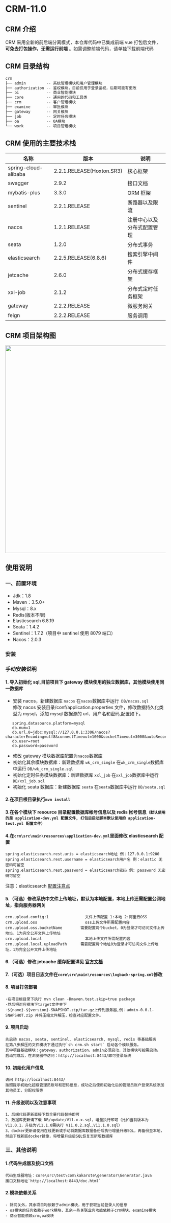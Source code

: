 # CRM-11.0

## CRM 介绍

CRM 采用全新的前后端分离模式，本仓库代码中已集成前端 vue 打包后文件， **可免去打包操作，无需运行前端** 。如需调整前端代码，请单独下载前端代码

## CRM 目录结构

```python
crm
├── admin         -- 系统管理模块和用户管理模块
├── authorization -- 鉴权模块，目前仅用于登录鉴权，后期可能有更改
├── bi            -- 商业智能模块
├── core          -- 通用的代码和工具类
├── crm           -- 客户管理模块
├── examine       -- 审批模块
├── gateway       -- 网关模块
├── job           -- 定时任务模块
├── oa            -- OA模块
└── work          -- 项目管理模块
```

## CRM 使用的主要技术栈

| 名称                 | 版本                      | 说明                       |
| -------------------- | ------------------------- | -------------------------- |
| spring-cloud-alibaba | 2.2.1.RELEASE(Hoxton.SR3) | 核心框架                   |
| swagger              | 2.9.2                     | 接口文档                   |
| mybatis-plus         | 3.3.0                     | ORM 框架                   |
| sentinel             | 2.2.1.RELEASE             | 断路器以及限流             |
| nacos                | 1.2.1.RELEASE             | 注册中心以及分布式配置管理 |
| seata                | 1.2.0                     | 分布式事务                 |
| elasticsearch        | 2.2.5.RELEASE(6.8.6)      | 搜索引擎中间件             |
| jetcache             | 2.6.0                     | 分布式缓存框架             |
| xxl-job              | 2.1.2                     | 分布式定时任务框架         |
| gateway              | 2.2.2.RELEASE             | 微服务网关                 |
| feign                | 2.2.2.RELEASE             | 服务调用                   |

## CRM 项目架构图

<img src="https://images.gitee.com/uploads/images/2020/0910/094237_e7cb3bca_1096736.jpeg" width="650">

## 使用说明

### 一、前置环境

- Jdk：1.8
- Maven：3.5.0+
- Mysql：8.x
- Redis(版本不限)
- Elasticsearch 6.8.19
- Seata：1.4.2
- Sentinel：1.7.2（项目中 sentinel 使用 8079 端口）
- Nacos：2.0.3

### 安装

### 手动安装说明

#### 1. 导入初始化 sql,目前项目下 gateway 模块使用的独立数据库，其他模块使用同一数据库

- 安装 nacos，新建数据库 `nacos` 在`nacos`数据库中运行` DB/nacos.sql`<br/>
  修改 nacos 安装目录/conf/application.properties 文件，修改数据持久化类型为 mysql，添加 mysql 数据源的 url、用户名和密码,配置如下。<br/>

```
   spring.datasource.platform=mysql
   db.num=1
   db.url.0=jdbc:mysql://127.0.0.1:3306/nacos?characterEncoding=utf8&connectTimeout=1000&socketTimeout=3000&autoReconnect=true
   db.user=root
   db.password=password
```

- 修改 gateway 模块数据库配置为`nacos`数据库
- 初始化其余模块数据库：新建数据库 `wk_crm_single` 在`wk_crm_single`数据库中运行 `DB/wk_crm_single.sql`
- 初始化定时任务模块数据库：新建数据库 `xxl_job` 在`xxl_job`数据库中运行 `DB/xxl_job.sql`
- 初始化 seata 数据库：新建数据库 `seata` 在`seata`数据库中运行 `DB/seata.sql`

#### 2.在项目根目录执行`mvn install`

#### 3.在各个模块下 resource 目录配置数据库帐号信息以及 redis 帐号信息`（默认使用的是 application-dev.yml 配置文件, 打包后启动脚本默认使用的 application-test.yml 配置文件）`

#### 4.在`crm\src\main\resources\application-dev.yml`里面修改 elasticsearch 配置

```
spring.elasticsearch.rest.uris = elasticsearch地址 例：127.0.0.1:9200
spring.elasticsearch.rest.username = elasticsearch用户名 例：elastic 无密码可留空
spring.elasticsearch.rest.password = elasticsearch密码 例: password 无密码可留空

```

注意：elasticsearch [配置注意点](https://gitee.com/wukongcrm/crm_pro/wikis/elasticsearch配置说明?sort_id=2927431)

#### 5.（可选）修改系统中文件上传地址，默认为本地配置，本地上传还需配置公网地址，指向服务器网关

```
crm.upload.config:1                文件上传配置 1:本地 2:阿里云OSS
crm.upload.oss                     oss上传文件所需配置内容
crm.upload.oss.bucketName        需要配置两个bucket，0为登录才可访问文件上传地址，1为完全公开文件上传地址
crm.upload.local                   本地上传文件所需配置内容
crm.upload.local.uploadPath      需要配置两个地址0为登录才可访问文件上传地址，1为完全公开文件上传地址
```

#### 6.（可选）修改 jetcache 缓存配置详见 <a href="https://github.com/alibaba/jetcache/wiki" target="_blank">官方文档</a>

#### 7.（可选）项目日志文件在`core\src\main\resources\logback-spring.xml`修改

#### 8. 项目打包部署

```
·在项目根目录下执行 mvn clean -Dmaven.test.skip=true package
·然后把对应模块下target文件夹下
·${name}-${version}-SNAPSHOT.zip/tar.gz上传到服务器,例：admin-0.0.1-SNAPSHOT.zip 并将压缩文件解压，检查对应配置文件。

```

#### 9. 项目启动 <br/>

```
先启动 nacos, seata, sentinel, elasticsearch, mysql, redis 等基础服务
在第八步解压的文件模块下通过执行`sh crm.sh start` 启动各个模块服务。
其中项目基础模块：gateway，authorization，admin必须启动，其他模块可按需启动。
启动完成后，在浏览器中访问：http://localhost:8443/即可登录系统

```

#### 10. 初始化用户信息<br/>

```
访问 http://localhost:8443/
按照提示初始化超级管理员账号和密码信息，成功之后使用初始化后的管理员账户登录系统添加其他员工，分配权限等

```

#### 11. 升级说明以及注意事项<br/>

```
1、后端代码更新直接下载全量代码替换即可
2、数据库更新请下载 DB/update/V11.x.x.sql，增量执行即可（比如当前版本为V11.0.1，升级为V11.1.0需执行 V11.0.2.sql,V11.1.0.sql）
3、docker更新请使用在线更新或手动将数据库数据备份后执行增量升级SQL，再备份至本地，然后下载新版docker镜像，将增量升级后SQL恢复至新版数据库

```

### 三、其他说明

#### 1.代码生成器及接口文档<br/>

```
代码生成器地址：core\src\test\com\kakarote\generator\Generator.java
接口文档地址`http://localhost:8443/doc.html`
```

#### 2.模块依赖关系 <br/>

```
- 除网关外，其余项目均依赖于admin模块，用于获取当前登录人的信息
- oa模块的任务依赖于work模块，其余一些关联业务功能依赖于crm模块，examine模块
- 商业智能依赖crm,oa模块

```
